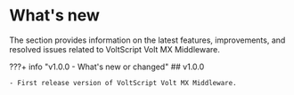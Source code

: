 # What's new

The section provides information on the latest features, improvements, and resolved issues related to VoltScript Volt MX Middleware.

???+ info "v1.0.0 - What's new or changed"
    ## v1.0.0

    - First release version of VoltScript Volt MX Middleware.